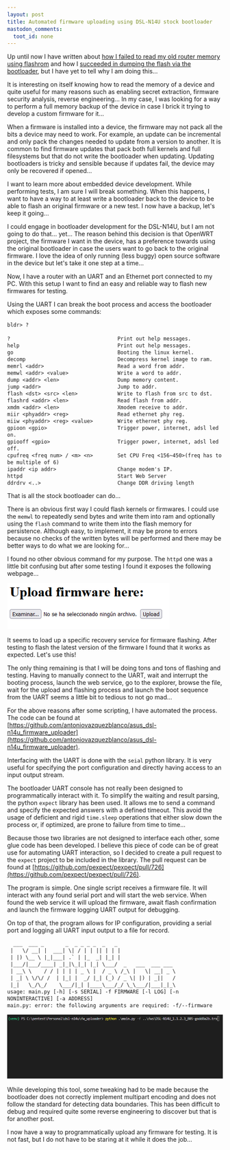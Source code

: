 ```yaml
---
layout: post
title: Automated firmware uploading using DSL-N14U stock bootloader
mastodon_comments:
  toot_id: none
---
```


Up until now I have written about [how I failed to read my old router memory using flashrom](http://antoniovazquezblanco.github.io/2022/11/22/ASUS-DSL-N14U-flash-reading-fail.html) and how I [succeeded in dumping the flash via the bootloader](http://antoniovazquezblanco.github.io/2022/12/18/Dumping-a-router-firmware-using-the-bootloader.html), but I have yet to tell why I am doing this...

It is interesting on itself knowing how to read the memory of a device and quite useful for many reasons such as enabling secret extraction, firmware security analysis, reverse engineering... In my case, I was looking for a way to perform a full memory backup of the device in case I brick it trying to develop a custom firmware for it...

When a firmware is installed into a device, the firmware may not pack all the bits a device may need to work. For example, an update can be incremental and only pack the changes needed to update from a version to another. It is common to find firmware updates that pack both full kernels and full filesystems but that do not write the bootloader when updating. Updating bootloaders is tricky and sensible because if updates fail, the device may only be recovered if opened...

I want to learn more about embedded device development. While performing tests, I am sure I will break something. When this happens, I want to have a way to at least write a bootloader back to the device to be able to flash an original firmware or a new test. I now have a backup, let's keep it going...

I could engage in bootloader development for the DSL-N14U, but I am not going to do that... yet... The reason behind this decision is that OpenWRT project, the firmware I want in the device, has a preference towards using the original bootloader in case the users want to go back to the original firmware. I love the idea of only running (less buggy) open source software in the device but let's take it one step at a time...

Now, I have a router with an UART and an Ethernet port connected to my PC. With this setup I want to find an easy and reliable way to flash new firmwares for testing.

Using the UART I can break the boot process and access the bootloader which exposes some commands:

```plaintext
bldr> ?
                                                                              
?                                   Print out help messages.                  
help                                Print out help messages.                  
go                                  Booting the linux kernel.                 
decomp                              Decompress kernel image to ram.           
memrl <addr>                        Read a word from addr.                    
memwl <addr> <value>                Write a word to addr.                     
dump <addr> <len>                   Dump memory content.                      
jump <addr>                         Jump to addr.                             
flash <dst> <src> <len>             Write to flash from src to dst.           
flashrd <addr> <len>                Read flash from addr.                     
xmdm <addr> <len>                   Xmodem receive to addr.                   
miir <phyaddr> <reg>                Read ethernet phy reg.                    
miiw <phyaddr> <reg> <value>        Write ethernet phy reg.                   
gpioon <gpio>                       Trigger power, internet, adsl led on.     
gpiooff <gpio>                      Trigger power, internet, adsl led off.    
cpufreq <freq num> / <m> <n>        Set CPU Freq <156~450>(freq has to be multiple of 6)
ipaddr <ip addr>                    Change modem's IP.                        
httpd                               Start Web Server                          
ddrdrv <..>                         Change DDR driving length                 
```

That is all the stock bootloader can do...

There is an obvious first way I could flash kernels or firmwares. I could use the `memwl` to repeatedly send bytes and write them into ram and optionally using the `flash` command to write them into the flash memory for persistence. Although easy, to implement, it may be prone to errors because no checks of the written bytes will be performed and there may be better ways to do what we are looking for...

I found no other obvious command for my purpose. The `httpd` one was a little bit confusing but after some testing I found it exposes the following webpage...

![ASUS DSL-N14U internals](/assets/2023-01-14/httpd_upload_form.png)

It seems to load up a specific recovery service for firmware flashing. After testing to flash the latest version of the firmware I found that it works as expected. Let's use this!

The only thing remaining is that I will be doing tons and tons of flashing and testing. Having to manually connect to the UART, wait and interrupt the booting process, launch the web service, go to the explorer, browse the file, wait for the upload and flashing process and launch the boot sequence from the UART seems a little bit to tedious to not go mad...

For the above reasons after some scripting, I have automated the process. The code can be found at [https://github.com/antoniovazquezblanco/asus_dsl-n14u_firmware_uploader](https://github.com/antoniovazquezblanco/asus_dsl-n14u_firmware_uploader).

Interfacing with the UART is done with the `seial` python library. It is very useful for specifying the port configuration and directly having access to an input output stream.

The bootloader UART console has not really been designed to programmatically interact with it. To simplify the waiting and result parsing, the python `expect` library has been used. It allows me to send a command and specify the expected answers with a defined timeout. This avoid the usage of deficient and rigid `time.sleep` operations that either slow down the process or, if optimized, are prone to failure from time to time...

Because those two libraries are not designed to interface each other, some glue code has been developed. I believe this piece of code can be of great use for automating UART interaction, so I decided to create a pull request to the `expect` project to be included in the library. The pull request can be found at [https://github.com/pexpect/pexpect/pull/726](https://github.com/pexpect/pexpect/pull/726).

The program is simple. One single script receives a firmware file. It will interact with any found serial port and will start the web service. When found the web service it will upload the firmware, await flash confirmation and launch the firmware logging UART output for debugging.

On top of that, the program allows for IP configuration, providing a serial port and logging all UART input output to a file for record.

```plaintext
  ___  ___ _       _  _ _ _ _  _   _
 |   \/ __| |  ___| \| / | | || | | |
 | |) \__ \ |_|___| .` | |_  _| |_| |
 |___/|___/____| _|_|\_|_| |_| \___/  _   ___  ___ ___  
 | __\ \    / / | | | | _ \ |  / _ \ /_\ |   \| __| _ \ 
 | _| \ \/\/ /  | |_| |  _/ |_| (_) / _ \| |) | _||   / 
 |_|   \_/\_/    \___/|_| |____\___/_/ \_\___/|___|_|_\ 
usage: main.py [-h] [-s SERIAL] -f FIRMWARE [-l LOG] [-n NONINTERACTIVE] [-a ADDRESS]
main.py: error: the following arguments are required: -f/--firmware
```

![DSL-N14U firmware upload tool](/assets/2023-01-14/fw_upload.gif)

While developing this tool, some tweaking had to be made because the bootloader does not correctly implement multipart encoding and does not follow the standard for detecting data boundaries. This has been difficult to debug and required quite some reverse engineering to discover but that is for another post.

I now have a way to programmatically upload any firmware for testing. It is not fast, but I do not have to be staring at it while it does the job...

